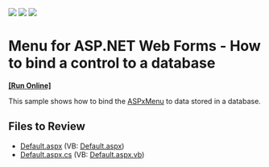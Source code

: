 <!-- default badges list -->
![](https://img.shields.io/endpoint?url=https://codecentral.devexpress.com/api/v1/VersionRange/128554833/13.1.4%2B)
[![](https://img.shields.io/badge/Open_in_DevExpress_Support_Center-FF7200?style=flat-square&logo=DevExpress&logoColor=white)](https://supportcenter.devexpress.com/ticket/details/E49)
[![](https://img.shields.io/badge/📖_How_to_use_DevExpress_Examples-e9f6fc?style=flat-square)](https://docs.devexpress.com/GeneralInformation/403183)
<!-- default badges end -->

# Menu for ASP.NET Web Forms - How to bind a control to a database
<!-- run online -->
**[[Run Online]](https://codecentral.devexpress.com/e49/)**
<!-- run online end -->

This sample shows how to bind the [ASPxMenu](https://docs.devexpress.com/AspNet/DevExpress.Web.ASPxMenu) to data stored in a database.

## Files to Review

* [Default.aspx](./CS/WebSite/Default.aspx) (VB: [Default.aspx](./VB/WebSite/Default.aspx))
* [Default.aspx.cs](./CS/WebSite/Default.aspx.cs) (VB: [Default.aspx.vb](./VB/WebSite/Default.aspx.vb))
